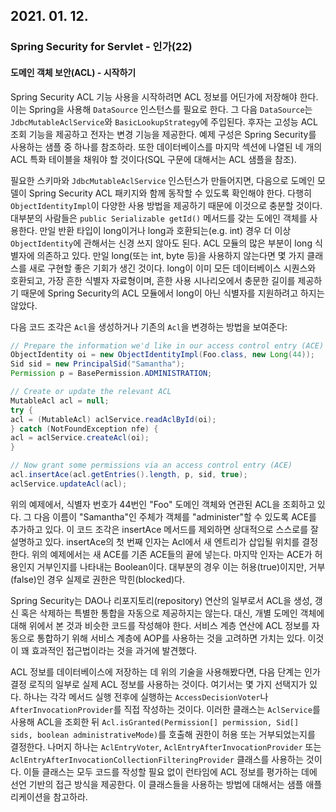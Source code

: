 ## 2021. 01. 12.

### Spring Security for Servlet - 인가(22)

#### 도메인 객체 보안(ACL) - 시작하기

Spring Security ACL 기능 사용을 시작하려면 ACL 정보를 어딘가에 저장해야 한다. 이는 Spring을 사용해 `DataSource` 인스턴스를 필요로 한다. 그 다음 `DataSource`는 `JdbcMutableAclService`와 `BasicLookupStrategy`에 주입된다. 후자는 고성능 ACL 조회 기능을 제공하고 전자는 변경 기능을 제공한다. 예제 구성은 Spring Security를 사용하는 샘플 중 하나를 참조하라. 또한 데이터베이스를 마지막 섹션에 나열된 네 개의 ACL 특화 테이블을 채워야 할 것이다(SQL 구문에 대해서는 ACL 샘플을 참조).

필요한 스키마와 `JdbcMutableAclService` 인스턴스가 만들어지면, 다음으로 도메인 모델이 Spring Security ACL 패키지와 함께 동작할 수 있도록 확인해야 한다. 다행히 `ObjectIdentityImpl`이 다양한 사용 방법을 제공하기 때문에 이것으로 충분할 것이다. 대부분의 사람들은 `public Serializable getId()` 메서드를 갖는 도에인 객체를 사용한다. 만일 반환 타입이 long이거나 long과 호환되는(e.g. int) 경우 더 이상 `ObjectIdentity`에 관해서는 신경 쓰지 않아도 된다. ACL 모듈의 많은 부분이 long 식별자에 의존하고 있다. 만일 long(또는 int, byte 등)을 사용하지 않는다면 몇 가지 클래스를 새로 구현할 좋은 기회가 생긴 것이다.  long이 이미 모든 데이터베이스 시퀀스와 호환되고, 가장 흔한 식별자 자료형이며, 흔한 사용 시나리오에서 충문한 길이를 제공하기 때문에 Spring Security의 ACL 모듈에서 long이 아닌 식별자를 지원하려고 하지는 않았다.

다음 코드 조각은 `Acl`을 생성하거나 기존의 `Acl`을 변경하는 방법을 보여준다:

```java
// Prepare the information we'd like in our access control entry (ACE)
ObjectIdentity oi = new ObjectIdentityImpl(Foo.class, new Long(44));
Sid sid = new PrincipalSid("Samantha");
Permission p = BasePermission.ADMINISTRATION;

// Create or update the relevant ACL
MutableAcl acl = null;
try {
acl = (MutableAcl) aclService.readAclById(oi);
} catch (NotFoundException nfe) {
acl = aclService.createAcl(oi);
}

// Now grant some permissions via an access control entry (ACE)
acl.insertAce(acl.getEntries().length, p, sid, true);
aclService.updateAcl(acl);
```

위의 예제에서, 식별자 번호가 44번인 "Foo" 도메인 객체와 연관된 ACL을 조회하고 있다. 그 다음 이름이 "Samantha"인 주체가 객체를 "administer"할 수 있도록 ACE를 추가하고 있다. 이 코드 조각은 insertAce 메서드를 제외하면 상대적으로 스스로를 잘 설명하고 있다. insertAce의 첫 번째 인자는 Acl에서 새 엔트리가 삽입될 위치를 결정한다. 위의 예제에서는 새 ACE를 기존 ACE들의 끝에 넣는다. 마지막 인자는 ACE가 허용인지 거부인지를 나타내는 Boolean이다. 대부분의 경우 이는 허용(true)이지만, 거부(false)인 경우 실제로 권한은 막힌(blocked)다.

Spring Security는 DAO나 리포지토리(repository) 연산의 일부로서 ACL을 생성, 갱신 혹은 삭제하는 특별한 통합을 자동으로 제공하지는 않는다. 대신, 개별 도메인 객체에 대해 위에서 본 것과 비슷한 코드를 작성해야 한다. 서비스 계층 연산에 ACL 정보를 자동으로 통합하기 위해 서비스 계층에  AOP를 사용하는 것을 고려하면 가치는 있다. 이것이 꽤 효과적인 접근법이라는 것을 과거에 발견했다.

ACL 정보를 데이터베이스에 저장하는 데 위의 기술을 사용해봤다면, 다음 단계는 인가 결정 로직의 일부로 실제 ACL 정보를 사용하는 것이다. 여기서는 몇 가지 선택지가 있다. 하나는 각각 메서드 실행 전후에 실행하는 `AccessDecisionVoter`나 `AfterInvocationProvider`를 직접 작성하는 것이다.  이러한 클래스는 `AclService`를 사용해 ACL을 조회한 뒤 `Acl.isGranted(Permission[] permission, Sid[] sids, boolean administrativeMode)`를 호출해 권한이 허용 또는 거부되었는지를 결정한다. 나머지 하나는 `AclEntryVoter`, `AclEntryAfterInvocationProvider` 또는 `AclEntryAfterInvocationCollectionFilteringProvider` 클래스를 사용하는 것이다. 이들 클래스는 모두 코드를 작성할 필요 없이 런타임에 ACL 정보를 평가하는 데에 선언 기반의 접근 방식을 제공한다. 이 클래스들을 사용하는 방법에 대해서는 샘플 애플리케이션을 참고하라.